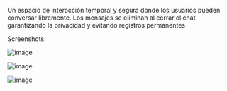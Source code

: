 Un espacio de interacción temporal y segura donde los usuarios pueden conversar libremente. Los mensajes se eliminan al cerrar el chat, garantizando la privacidad y evitando registros permanentes

Screenshots:

![image](https://github.com/user-attachments/assets/fad0801d-4c0c-419e-bc20-6200136af2a6)

![image](https://github.com/user-attachments/assets/0f65038d-775f-47ea-97ca-0a1a83d4c105)

![image](https://github.com/user-attachments/assets/5a030193-b137-466c-b4cf-9106ad66848c)
